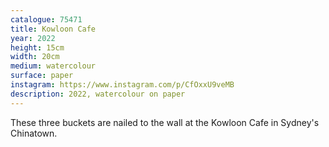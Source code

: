 ```yaml
---
catalogue: 75471
title: Kowloon Cafe
year: 2022
height: 15cm
width: 20cm
medium: watercolour
surface: paper
instagram: https://www.instagram.com/p/CfOxxU9veMB
description: 2022, watercolour on paper
---
```

These three buckets are nailed to the wall at the Kowloon Cafe in Sydney's Chinatown. 
